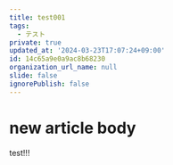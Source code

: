 ```yaml
---
title: test001
tags:
  - テスト
private: true
updated_at: '2024-03-23T17:07:24+09:00'
id: 14c65a9e0a9ac8b68230
organization_url_name: null
slide: false
ignorePublish: false
---
```

# new article body

test!!!

